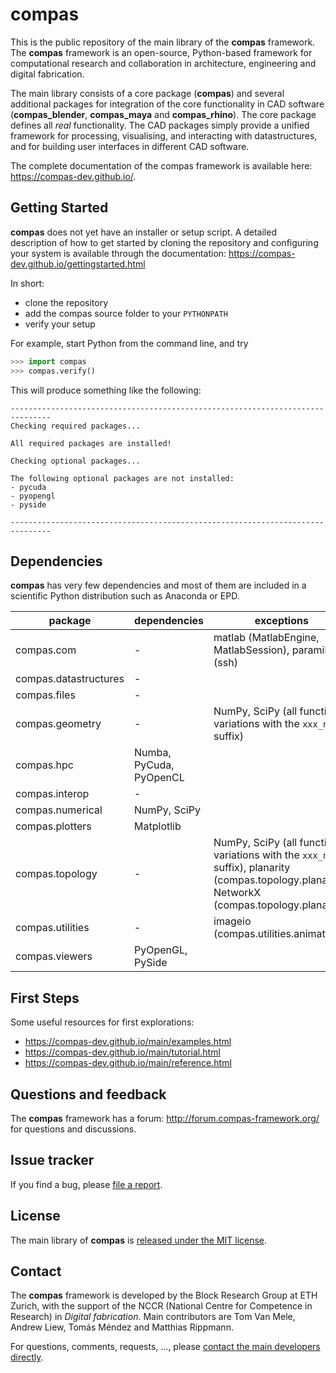 # compas

This is the public repository of the main library of the **compas** framework.
The **compas** framework is an open-source, Python-based framework for computational
research and collaboration in architecture, engineering and digital fabrication.

The main library consists of a core package (**compas**) and several additional
packages for integration of the core functionality in CAD software (**compas_blender**,
**compas_maya** and **compas_rhino**). The core package defines all *real* functionality.
The CAD packages simply provide a unified framework for processing, visualising,
and interacting with datastructures, and for building user interfaces in different
CAD software.

The complete documentation of the compas framework is available here: https://compas-dev.github.io/.


## Getting Started

**compas** does not yet have an installer or setup script. A detailed description
of how to get started by cloning the repository and configuring your system
is available through the documentation: https://compas-dev.github.io/gettingstarted.html

In short:

* clone the repository
* add the compas source folder to your ``PYTHONPATH``
* verify your setup

For example, start Python from the command line, and try

```python
>>> import compas
>>> compas.verify()
```


This will produce something like the following:

```
-------------------------------------------------------------------------------
Checking required packages...

All required packages are installed!

Checking optional packages...

The following optional packages are not installed:
- pycuda
- pyopengl
- pyside

-------------------------------------------------------------------------------
```


## Dependencies

**compas** has very few dependencies and most of them are included in a scientific
Python distribution such as Anaconda or EPD.

| package               | dependencies             | exceptions
| --------------------- | ------------------------ | -------------------------- 
| compas.com            | -                        | matlab (MatlabEngine, MatlabSession), paramiko (ssh)
| compas.datastructures | -                        |
| compas.files          | -                        |
| compas.geometry       | -                        | NumPy, SciPy (all function variations with the ``xxx_numpy`` suffix)
| compas.hpc            | Numba, PyCuda, PyOpenCL  | 
| compas.interop        | -                        |
| compas.numerical      | NumPy, SciPy             |
| compas.plotters       | Matplotlib               |
| compas.topology       | -                        | NumPy, SciPy (all function variations with the ``xxx_numpy`` suffix), planarity (compas.topology.planarity), NetworkX (compas.topology.planarity)
| compas.utilities      | -                        | imageio (compas.utilities.animation)
| compas.viewers        | PyOpenGL, PySide         |


## First Steps

Some useful resources for first explorations:

* https://compas-dev.github.io/main/examples.html
* https://compas-dev.github.io/main/tutorial.html
* https://compas-dev.github.io/main/reference.html


## Questions and feedback

The **compas** framework has a forum: http://forum.compas-framework.org/
for questions and discussions.


## Issue tracker

If you find a bug, please [file a report](https://github.com/compas-dev/compas/issues).


## License

The main library of **compas** is [released under the MIT license](https://compas-dev.github.io/license.html).


## Contact

The **compas** framework is developed by the Block Research Group at ETH Zurich,
with the support of the NCCR (National Centre for Competence in Research) in *Digital fabrication*.
Main contributors are Tom Van Mele, Andrew Liew, Tomás Méndez and Matthias Rippmann.

For questions, comments, requests, ..., please [contact the main developers directly](mailto:van.mele@arch.ethz.ch,liew@arch.ethz.ch,mendez@arch.ethz.ch,rippmann@arch.ethz.ch).


